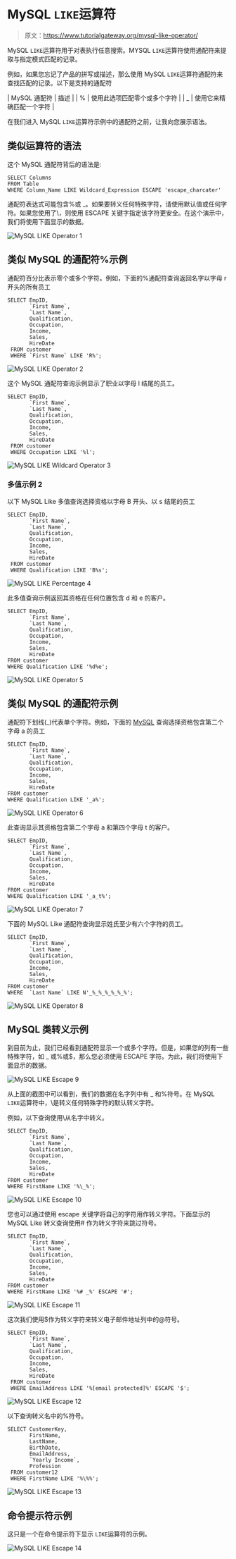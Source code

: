 # MySQL `LIKE`运算符

> 原文：<https://www.tutorialgateway.org/mysql-like-operator/>

MySQL `LIKE`运算符用于对表执行任意搜索。MYSQL `LIKE`运算符使用通配符来提取与指定模式匹配的记录。

例如，如果您忘记了产品的拼写或描述，那么使用 MySQL `LIKE`运算符通配符来查找匹配的记录。以下是支持的通配符

| MySQL 通配符 | 描述 |
| % | 使用此选项匹配零个或多个字符 |
| _ | 使用它来精确匹配一个字符 |

在我们进入 MySQL `LIKE`运算符示例中的通配符之前，让我向您展示语法。

## 类似运算符的语法

这个 MySQL 通配符背后的语法是:

```
SELECT Columns
FROM Table
WHERE Column_Name LIKE Wildcard_Expression ESCAPE 'escape_charcater'
```

通配符表达式可能包含%或 _。如果要转义任何特殊字符，请使用默认值或任何字符。如果您使用了\，则使用 ESCAPE 关键字指定该字符更安全。在这个演示中，我们将使用下面显示的数据。

![MySQL LIKE Operator 1](img/d2ba1bdc78384342299dfbcdb57c9101.png)

## 类似 MySQL 的通配符%示例

通配符百分比表示零个或多个字符。例如，下面的%通配符查询返回名字以字母 r 开头的所有员工

```
SELECT EmpID, 
       `First Name`,
       `Last Name`,
       Qualification,
       Occupation,
       Income,
       Sales,
       HireDate
 FROM customer
 WHERE `First Name` LIKE 'R%';
```

![MySQL LIKE Operator 2](img/e095894336a933ea60c03bc258970471.png)

这个 MySQL 通配符查询示例显示了职业以字母 l 结尾的员工。

```
SELECT EmpID, 
       `First Name`,
       `Last Name`,
       Qualification,
       Occupation,
       Income,
       Sales,
       HireDate
 FROM customer
 WHERE Occupation LIKE '%l';
```

![MySQL LIKE Wildcard Operator 3](img/a63fe5239825712d4db2bfaf8a32b279.png)

### 多值示例 2

以下 MySQL Like 多值查询选择资格以字母 B 开头、以 s 结尾的员工

```
SELECT EmpID, 
       `First Name`,
       `Last Name`,
       Qualification,
       Occupation,
       Income,
       Sales,
       HireDate
 FROM customer
 WHERE Qualification LIKE 'B%s';
```

![MySQL LIKE Percentage 4](img/ad58cbff17fa416617dd19e0172aa1aa.png)

此多值查询示例返回其资格在任何位置包含 d 和 e 的客户。

```
SELECT EmpID, 
       `First Name`,
       `Last Name`,
       Qualification,
       Occupation,
       Income,
       Sales,
       HireDate
FROM customer
WHERE Qualification LIKE '%d%e';
```

![MySQL LIKE Operator 5](img/f2401cd6f95f71bc48933c296e25c653.png)

## 类似 MySQL 的通配符示例

通配符下划线(_)代表单个字符。例如，下面的 [MySQL](https://www.tutorialgateway.org/mysql-tutorial/) 查询选择资格包含第二个字母 a 的员工

```
SELECT EmpID, 
       `First Name`,
       `Last Name`,
       Qualification,
       Occupation,
       Income,
       Sales,
       HireDate
FROM customer
WHERE Qualification LIKE '_a%';
```

![MySQL LIKE Operator 6](img/86bb5d152c2baaa48e11883d845fc7b5.png)

此查询显示其资格包含第二个字母 a 和第四个字母 t 的客户。

```
SELECT EmpID, 
       `First Name`,
       `Last Name`,
       Qualification,
       Occupation,
       Income,
       Sales,
       HireDate
FROM customer
WHERE Qualification LIKE '_a_t%';
```

![MySQL LIKE Operator 7](img/a3726dbe73922def7e24867eba553b63.png)

下面的 MySQL Like 通配符查询显示姓氏至少有六个字符的员工。

```
SELECT EmpID, 
       `First Name`,
       `Last Name`,
       Qualification,
       Occupation,
       Income,
       Sales,
       HireDate
FROM customer
WHERE  `Last Name` LIKE N'_%_%_%_%_%_%';
```

![MySQL LIKE Operator 8](img/e71096cda4875373131f8efb725ccf6c.png)

## MySQL 类转义示例

到目前为止，我们已经看到通配符显示一个或多个字符。但是，如果您的列有一些特殊字符，如 _ 或%或$，那么您必须使用 ESCAPE 字符。为此，我们将使用下面显示的数据。

![MySQL LIKE Escape 9](img/ac6ee5a4f0a9d880e580135f3a00acf6.png)

从上面的截图中可以看到，我们的数据在名字列中有 _ 和%符号。在 MySQL `LIKE`运算符中，\是转义任何特殊字符的默认转义字符。

例如，以下查询使用\从名字中转义。

```
SELECT EmpID, 
       `First Name`,
       `Last Name`,
       Qualification,
       Occupation,
       Income,
       Sales,
       HireDate
FROM customer
WHERE FirstName LIKE '%\_%';
```

![MySQL LIKE Escape 10](img/7997b80c3d55c660a9180a600ffa1837.png)

您也可以通过使用 escape 关键字将自己的字符用作转义字符。下面显示的 MySQL Like 转义查询使用# 作为转义字符来跳过符号。

```
SELECT EmpID, 
       `First Name`,
       `Last Name`,
       Qualification,
       Occupation,
       Income,
       Sales,
       HireDate
FROM customer
WHERE FirstName LIKE '%# _%' ESCAPE '#';
```

![MySQL LIKE Escape 11](img/43997459603f12b8fece199754a1e396.png)

这次我们使用$作为转义字符来转义电子邮件地址列中的@符号。

```
SELECT EmpID, 
       `First Name`,
       `Last Name`,
       Qualification,
       Occupation,
       Income,
       Sales,
       HireDate
 FROM customer
 WHERE EmailAddress LIKE '%[email protected]%' ESCAPE '$';
```

![MySQL LIKE Escape 12](img/c2ea5557a56d4416d0050125bf584af9.png)

以下查询转义名中的%符号。

```
SELECT CustomerKey,
       FirstName,
       LastName,
       BirthDate,
       EmailAddress,
       `Yearly Income`,
       Profession
 FROM customer12
 WHERE FirstName LIKE '%\%%';
```

![MySQL LIKE Escape 13](img/97db037db479baa0e0ba8178c31040f6.png)

## 命令提示符示例

这只是一个在命令提示符下显示 `LIKE`运算符的示例。

![MySQL LIKE Escape 14](img/f265fc66d31de3ff3bcb4d3261c728d1.png)